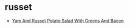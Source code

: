 # russet

 * [Yam And Russet Potato Salad With Greens And Bacon](index/y/yam-and-russet-potato-salad-with-greens-and-bacon-2269.json)
